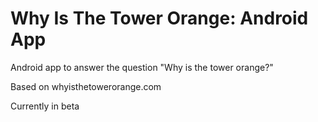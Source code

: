 Why Is The Tower Orange: Android App
====================================

Android app to answer the question "Why is the tower orange?"

Based on whyisthetowerorange.com

Currently in beta

